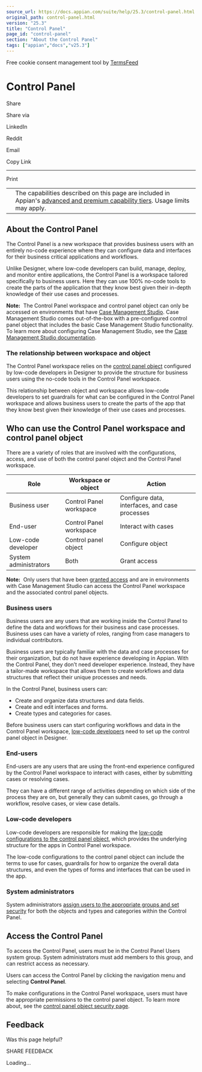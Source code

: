 ```yaml
---
source_url: https://docs.appian.com/suite/help/25.3/control-panel.html
original_path: control-panel.html
version: "25.3"
title: "Control Panel"
page_id: "control-panel"
section: "About the Control Panel"
tags: ["appian","docs","v25.3"]
---
```



Free cookie consent management tool by [TermsFeed](https://www.termsfeed.com/)

# Control Panel

Share

Share via

LinkedIn

Reddit

Email

Copy Link

* * *

Print

<table><tbody><tr><td><i class="fa fa-info-circle" aria-hidden="true"></i></td><td>The capabilities described on this page are included in Appian's <a href="/suite/help/25.3/Appian_Tiers.html">advanced and premium capability tiers</a>. Usage limits may apply.</td></tr></tbody></table>

## About the Control Panel

The Control Panel is a new workspace that provides business users with an entirely no-code experience where they can configure data and interfaces for their business critical applications and workflows.

Unlike Designer, where low-code developers can build, manage, deploy, and monitor entire applications, the Control Panel is a workspace tailored specifically to business users. Here they can use 100% no-code tools to create the parts of the application that they know best given their in-depth knowledge of their use cases and processes.

**Note:**  The Control Panel workspace and control panel object can only be accessed on environments that have [Case Management Studio](case-management-studio-overview.html). Case Management Studio comes out-of-the-box with a pre-configured control panel object that includes the basic Case Management Studio functionality. To learn more about configuring Case Management Studio, see the [Case Management Studio documentation](configure-cms-control-panel.html).

### The relationship between workspace and object

The Control Panel workspace relies on the [control panel object](control-panel-object.html) configured by low-code developers in Designer to provide the structure for business users using the no-code tools in the Control Panel workspace.

This relationship between object and workspace allows low-code developers to set guardrails for what can be configured in the Control Panel workspace and allows business users to create the parts of the app that they know best given their knowledge of their use cases and processes.

## Who can use the Control Panel workspace and control panel object

There are a variety of roles that are involved with the configurations, access, and use of both the control panel object and the Control Panel workspace.

| Role | Workspace or object | Action |
| --- | --- | --- |
| Business user | Control Panel workspace | Configure data, interfaces, and case processes |
| End-user | Control Panel workspace | Interact with cases |
| Low-code developer | Control panel object | Configure object |
| System administrators | Both | Grant access |

**Note:**  Only users that have been [granted access](#access-the-control-panel) and are in environments with Case Management Studio can access the Control Panel workspace and the associated control panel objects.

### Business users

Business users are any users that are working inside the Control Panel to define the data and workflows for their business and case processes. Business uses can have a variety of roles, ranging from case managers to individual contributors.

Business users are typically familiar with the data and case processes for their organization, but do not have experience developing in Appian. With the Control Panel, they don’t need developer experience. Instead, they have a tailor-made workspace that allows them to create workflows and data structures that reflect their unique processes and needs.

In the Control Panel, business users can:

-   Create and organize data structures and data fields.
-   Create and edit interfaces and forms.
-   Create types and categories for cases.

Before business users can start configuring workflows and data in the Control Panel workspace, [low-code developers](#low-code-developers) need to set up the control panel object in Designer.

### End-users

End-users are any users that are using the front-end experience configured by the Control Panel workspace to interact with cases, either by submitting cases or resolving cases.

They can have a different range of activities depending on which side of the process they are on, but generally they can submit cases, go through a workflow, resolve cases, or view case details.

### Low-code developers

Low-code developers are responsible for making the [low-code configurations to the control panel object](control-panel-object.html), which provides the underlying structure for the apps in Control Panel workspace.

The low-code configurations to the control panel object can include the terms to use for cases, guardrails for how to organize the overall data structures, and even the types of forms and interfaces that can be used in the app.

### System administrators

System administrators [assign users to the appropriate groups and set security](#access-the-control-panel) for both the objects and types and categories within the Control Panel.

## Access the Control Panel

To access the Control Panel, users must be in the Control Panel Users system group. System administrators must add members to this group, and can restrict access as necessary.

Users can access the Control Panel by clicking the navigation menu and selecting **Control Panel**.

To make configurations in the Control Panel workspace, users must have the appropriate permissions to the control panel object. To learn more about, see the [control panel object security page](control-panel-object-security.html).

## Feedback

Was this page helpful?

SHARE FEEDBACK

Loading...